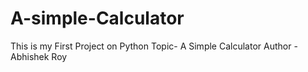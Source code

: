 # A-simple-Calculator
This is my First Project on Python
Topic- A Simple Calculator
Author -Abhishek Roy
